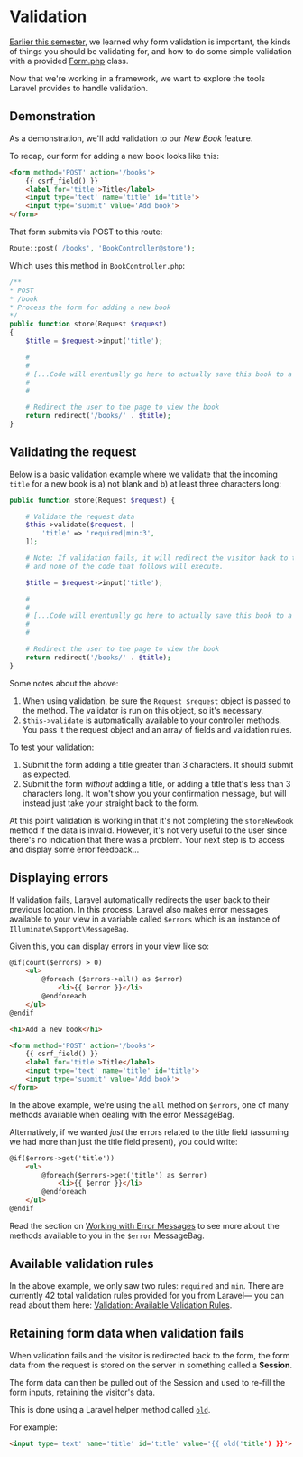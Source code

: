 # Validation
[Earlier this semester](/php/validation.md), we learned why form validation is important, the kinds of things you should be validating for, and how to do some simple validation with a provided [Form.php](/php/form.php-usage.md) class.

Now that we're working in a framework, we want to explore the tools Laravel provides to handle validation.


## Demonstration
As a demonstration, we'll add validation to our *New Book* feature.

To recap, our form for adding a new book looks like this:
```html
<form method='POST' action='/books'>
    {{ csrf_field() }}
    <label for='title'>Title</label>
    <input type='text' name='title' id='title'>
    <input type='submit' value='Add book'>
</form>
```

That form submits via POST to this route:
```php
Route::post('/books', 'BookController@store');
```

Which uses this method in `BookController.php`:
```php
/**
* POST
* /book
* Process the form for adding a new book
*/
public function store(Request $request) 
{
    $title = $request->input('title');

    #
    #
    # [...Code will eventually go here to actually save this book to a database...]
    #
    #

    # Redirect the user to the page to view the book
    return redirect('/books/' . $title);
}
```



## Validating the request
Below is a basic validation example where we validate that the incoming `title` for a new book is a) not blank and b) at least three characters long:

```php
public function store(Request $request) {

    # Validate the request data
    $this->validate($request, [
        'title' => 'required|min:3',
    ]);

    # Note: If validation fails, it will redirect the visitor back to the form page
    # and none of the code that follows will execute.

    $title = $request->input('title');

    #
    #
    # [...Code will eventually go here to actually save this book to a database...]
    #
    #

    # Redirect the user to the page to view the book
    return redirect('/books/' . $title);
}
```

Some notes about the above:

1. When using validation, be sure the `Request $request` object is passed to the method. The validator is run on this object, so it's necessary.
2. `$this->validate` is automatically available to your controller methods. You pass it the request object and an array of fields and validation rules.

To test your validation:

1. Submit the form adding a title greater than 3 characters. It should submit as expected.
2. Submit the form *without* adding a title, or adding a title that's less than 3 characters long. It won't show you your confirmation message, but will instead just take your straight back to the form.

At this point validation is working in that it's not completing the `storeNewBook` method if the data is invalid. However, it's not very useful to the user since there's no indication that there was a problem. Your next step is to access and display some error feedback...




## Displaying errors
If validation fails, Laravel automatically redirects the user back to their previous location. In this process, Laravel also makes error messages available to your view in a variable called `$errors` which is an instance of `Illuminate\Support\MessageBag`.

Given this, you can display errors in your view like so:
```html
@if(count($errors) > 0)
    <ul>
        @foreach ($errors->all() as $error)
            <li>{{ $error }}</li>
        @endforeach
    </ul>
@endif

<h1>Add a new book</h1>

<form method='POST' action='/books'>
    {{ csrf_field() }}
    <label for='title'>Title</label>
    <input type='text' name='title' id='title'>
    <input type='submit' value='Add book'>
</form>
```

In the above example, we're using the `all` method on `$errors`, one of many methods available when dealing with the error MessageBag.

Alternatively, if we wanted *just* the errors related to the title field (assuming we had more than just the title field present), you could write:

```html
@if($errors->get('title'))
    <ul>
        @foreach($errors->get('title') as $error)
            <li>{{ $error }}</li>
        @endforeach
    </ul>
@endif
```

Read the section on [Working with Error Messages](https://laravel.com/docs/validation#working-with-error-messages) to see more about the methods available to you in the `$error` MessageBag.


## Available validation rules
In the above example, we only saw two rules: `required` and `min`. There are currently 42 total validation rules provided for you from Laravel&mdash; you can read about them here: [Validation: Available Validation Rules](http://laravel.com/docs/validation#available-validation-rules).


## Retaining form data when validation fails
When validation fails and the visitor is redirected back to the form, the form data from the request is stored on the server in something called a **Session**.

The form data can then be pulled out of the Session and used to re-fill the form inputs, retaining the visitor's data.

This is done using a Laravel helper method called [`old`](https://laravel.com/docs/helpers#method-old).

For example:

```html
<input type='text' name='title' id='title' value='{{ old('title') }}'>
```